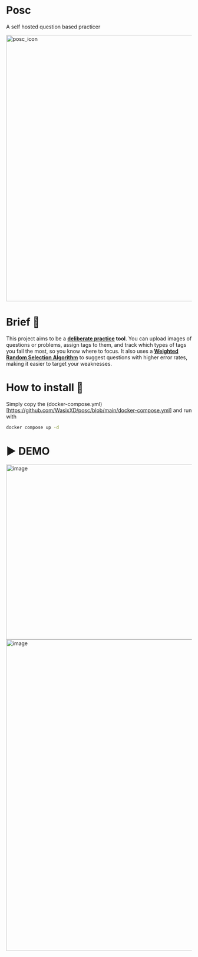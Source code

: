 # Posc

A self hosted question based practicer

<img width="720" height="720" alt="posc_icon" src="https://github.com/user-attachments/assets/e705892f-8e76-4784-a3cc-9a4f90cb63ae">
</img>

# Brief 📖

This project aims to be a
**[deliberate practice](https://jamesclear.com/deliberate-practice-theory)
tool**. You can upload images of questions or problems, assign tags to them, and
track which types of tags you fail the most, so you know where to focus. It also
uses a
**[Weighted Random Selection Algorithm](https://dev.to/jacktt/understanding-the-weighted-random-algorithm-581p)**
to suggest questions with higher error rates, making it easier to target your
weaknesses.

# How to install 🚀

Simply copy the
(docker-compose.yml)[https://github.com/WasixXD/posc/blob/main/docker-compose.yml]
and run with

```bash
docker compose up -d
```

# ▶️ DEMO

<img width="1191" height="473" alt="image" src="https://github.com/user-attachments/assets/467dcbbc-81e9-48b5-84cf-fbbfb2667070" />

<img width="1208" height="842" alt="image" src="https://github.com/user-attachments/assets/1126082e-a9e6-4be0-be28-7b0860416f28" />
